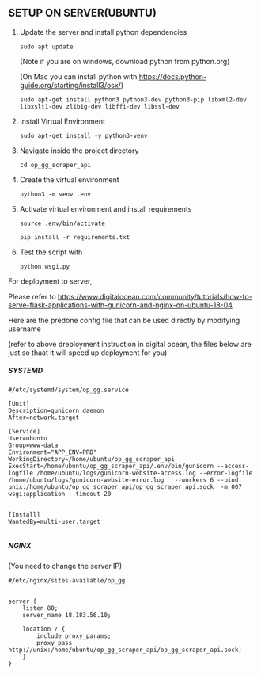 ## SETUP ON SERVER(UBUNTU)

1. Update the server and install python dependencies
    ```shell
    sudo apt update
    ```
   (Note if you are on windows, download python from python.org)

   (On Mac you can install python with https://docs.python-guide.org/starting/install3/osx/)

    ```shell
    sudo apt-get install python3 python3-dev python3-pip libxml2-dev libxslt1-dev zlib1g-dev libffi-dev libssl-dev
    ```


2. Install Virtual Environment

   ```shell
   sudo apt-get install -y python3-venv
   ```

3. Navigate inside the project directory

   ```shell
   cd op_gg_scraper_api
   ```

4. Create the virtual environment
   ```shell
   python3 -m venv .env
   ```

5. Activate virtual environment and install requirements
   ```shell
   source .env/bin/activate
   ```

   ```shell
   pip install -r requirements.txt
   ```

6. Test the script with
   ```shell
   python wsgi.py
   ```

For deployment to server,

Please refer to https://www.digitalocean.com/community/tutorials/how-to-serve-flask-applications-with-gunicorn-and-nginx-on-ubuntu-18-04

Here are the predone config file that can be used directly by modifying username

(refer to above dreployment instruction in digital ocean, the files below are just so thaat it will speed up deployment for you)

##### SYSTEMD

```shell
#/etc/systemd/system/op_gg.service

[Unit]
Description=gunicorn daemon
After=network.target

[Service]
User=ubuntu
Group=www-data
Environment="APP_ENV=PRD"
WorkingDirectory=/home/ubuntu/op_gg_scraper_api
ExecStart=/home/ubuntu/op_gg_scraper_api/.env/bin/gunicorn --access-logfile /home/ubuntu/logs/gunicorn-website-access.log --error-logfile /home/ubuntu/logs/gunicorn-website-error.log   --workers 6 --bind unix:/home/ubuntu/op_gg_scraper_api/op_gg_scraper_api.sock  -m 007 wsgi:application --timeout 20


[Install]
WantedBy=multi-user.target


```

##### NGINX

(You need to change the server IP)

```shell
#/etc/nginx/sites-available/op_gg


server {
    listen 80;
    server_name 18.183.56.10;

    location / {
        include proxy_params;
        proxy_pass http://unix:/home/ubuntu/op_gg_scraper_api/op_gg_scraper_api.sock;
    }
}



```
